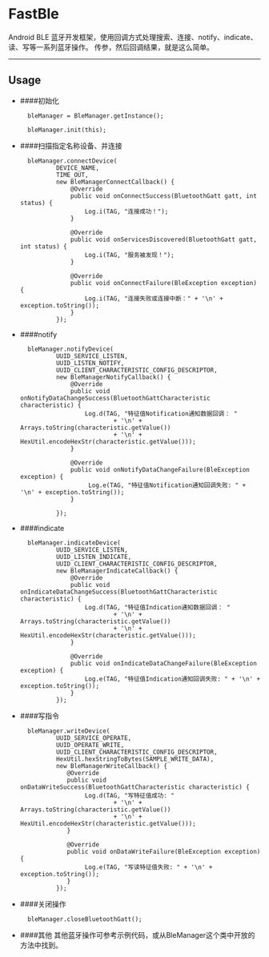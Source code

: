 # FastBle
Android BLE 蓝牙开发框架，使用回调方式处理搜索、连接、notify、indicate、读、写等一系列蓝牙操作。
传参，然后回调结果，就是这么简单。

***

## Usage

- ####初始化

        bleManager = BleManager.getInstance();

        bleManager.init(this);

- ####扫描指定名称设备、并连接

        bleManager.connectDevice(
                DEVICE_NAME,
                TIME_OUT,
                new BleManagerConnectCallback() {
                    @Override
                    public void onConnectSuccess(BluetoothGatt gatt, int status) {
                        Log.i(TAG, "连接成功！");
                    }

                    @Override
                    public void onServicesDiscovered(BluetoothGatt gatt, int status) {
                        Log.i(TAG, "服务被发现！");
                    }

                    @Override
                    public void onConnectFailure(BleException exception) {
                        Log.i(TAG, "连接失败或连接中断：" + '\n' + exception.toString());
                    }
                });

- ####notify

        bleManager.notifyDevice(
                UUID_SERVICE_LISTEN,
                UUID_LISTEN_NOTIFY,
                UUID_CLIENT_CHARACTERISTIC_CONFIG_DESCRIPTOR,
                new BleManagerNotifyCallback() {
                    @Override
                    public void onNotifyDataChangeSuccess(BluetoothGattCharacteristic characteristic) {
                        Log.d(TAG, "特征值Notification通知数据回调： "
                                + '\n' + Arrays.toString(characteristic.getValue())
                                + '\n' + HexUtil.encodeHexStr(characteristic.getValue()));
                    }

                    @Override
                    public void onNotifyDataChangeFailure(BleException exception) {
                         Log.e(TAG, "特征值Notification通知回调失败: " + '\n' + exception.toString());
                    }

                });

- ####indicate

        bleManager.indicateDevice(
                UUID_SERVICE_LISTEN,
                UUID_LISTEN_INDICATE,
                UUID_CLIENT_CHARACTERISTIC_CONFIG_DESCRIPTOR,
                new BleManagerIndicateCallback() {
                    @Override
                    public void onIndicateDataChangeSuccess(BluetoothGattCharacteristic characteristic) {
                        Log.d(TAG, "特征值Indication通知数据回调： "
                                + '\n' + Arrays.toString(characteristic.getValue())
                                + '\n' + HexUtil.encodeHexStr(characteristic.getValue()));
                    }

                    @Override
                    public void onIndicateDataChangeFailure(BleException exception) {
                        Log.e(TAG, "特征值Indication通知回调失败: " + '\n' + exception.toString());
                    }
                });

- ####写指令

        bleManager.writeDevice(
                UUID_SERVICE_OPERATE,
                UUID_OPERATE_WRITE,
                UUID_CLIENT_CHARACTERISTIC_CONFIG_DESCRIPTOR,
                HexUtil.hexStringToBytes(SAMPLE_WRITE_DATA),
                new BleManagerWriteCallback() {
                   @Override
                   public void onDataWriteSuccess(BluetoothGattCharacteristic characteristic) {
                        Log.d(TAG, "写特征值成功: "
                                + '\n' + Arrays.toString(characteristic.getValue())
                                + '\n' + HexUtil.encodeHexStr(characteristic.getValue()));
                   }

                   @Override
                   public void onDataWriteFailure(BleException exception) {
                        Log.e(TAG, "写读特征值失败: " + '\n' + exception.toString());
                   }
                });

- ####关闭操作

        bleManager.closeBluetoothGatt();

- ####其他
    其他蓝牙操作可参考示例代码，或从BleManager这个类中开放的方法中找到。


